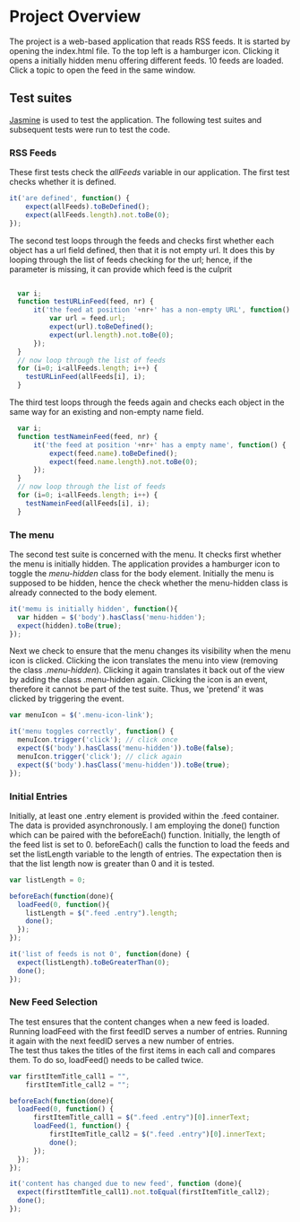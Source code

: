 # Project Overview

The project is a web-based application that reads RSS feeds. It is started by opening the index.html file. To the top left is a hamburger icon. Clicking it opens a initially hidden menu offering different feeds. 10 feeds are loaded. Click a topic to open the feed in the same window.

## Test suites
[Jasmine](http://jasmine.github.io/) is used to test the application. The following test suites and subsequent tests were run to test the code.

### RSS Feeds
These first tests check the *allFeeds* variable in our application. The first test checks whether it is defined.
```javascript
it('are defined', function() {
    expect(allFeeds).toBeDefined();
    expect(allFeeds.length).not.toBe(0);
});
```

The second test loops through the feeds and checks first whether each object has a url field defined, then that it is not empty url. It does this by looping through the list of feeds
checking for the url; hence, if the parameter is missing, it can provide which
feed is the culprit
```javascript

  var i;
  function testURLinFeed(feed, nr) {
      it('the feed at position '+nr+' has a non-empty URL', function() {
          var url = feed.url;
          expect(url).toBeDefined();
          expect(url.length).not.toBe(0);
      });
  }
  // now loop through the list of feeds
  for (i=0; i<allFeeds.length; i++) {
    testURLinFeed(allFeeds[i], i);
  }

```

The third test loops through the feeds again and checks each object in the same way for an existing and  non-empty name field.
```javascript
  var i;
  function testNameinFeed(feed, nr) {
      it('the feed at position '+nr+' has a empty name', function() {
          expect(feed.name).toBeDefined();
          expect(feed.name.length).not.toBe(0);
      });
  }
  // now loop through the list of feeds
  for (i=0; i<allFeeds.length; i++) {
    testNameinFeed(allFeeds[i], i);
  }
```


### The menu
The second test suite is concerned with the menu. It checks first whether the menu is initially hidden. The application provides a hamburger icon to toggle the *menu-hidden* class for the body element. Initially the menu is supposed to be hidden, hence the check whether the menu-hidden class is already connected to the body element.
```javascript
it('memu is initially hidden', function(){
  var hidden = $('body').hasClass('menu-hidden');
  expect(hidden).toBe(true);
});
```

Next we check to ensure that the menu changes its visibility when the menu icon is clicked. Clicking the icon translates the menu into view (removing the class *.menu-hidden*).
Clicking it again translates it back out of the view by adding the class .menu-hidden
again. Clicking the icon is an event, therefore it cannot be part of the test
suite. Thus, we 'pretend' it was clicked by triggering the event.
```javascript
var menuIcon = $('.menu-icon-link');

it('menu toggles correctly', function() {
  menuIcon.trigger('click'); // click once
  expect($('body').hasClass('menu-hidden')).toBe(false);
  menuIcon.trigger('click'); // click again
  expect($('body').hasClass('menu-hidden')).toBe(true);
});
```

### Initial Entries
Initially, at least one .entry element is provided within the .feed container. The data is provided asynchronously. I am employing the done() function which can be paired with the beforeEach() function.
Initially, the length of the feed list is set to 0. beforeEach() calls the function to load the feeds
and set the listLength variable to the length of entries. The expectation then is that the list length now is greater than 0 and it is tested.
```javascript
var listLength = 0;

beforeEach(function(done){
  loadFeed(0, function(){
    listLength = $(".feed .entry").length;
    done();
  });
});

it('list of feeds is not 0', function(done) {
  expect(listLength).toBeGreaterThan(0);
  done();
});
```


### New Feed Selection
The test ensures that the content changes when a new feed is loaded.
Running loadFeed with the first feedID serves a number of entries. Running it
again with the next feedID serves a new number of entries.  
The test thus takes the titles of the first items in each call and compares them.
To do so, loadFeed() needs to be called twice.
```javascript
var firstItemTitle_call1 = "",
    firstItemTitle_call2 = "";

beforeEach(function(done){
  loadFeed(0, function() {
      firstItemTitle_call1 = $(".feed .entry")[0].innerText;
      loadFeed(1, function() {
          firstItemTitle_call2 = $(".feed .entry")[0].innerText;
          done();
      });
  });
});

it('content has changed due to new feed', function (done){
  expect(firstItemTitle_call1).not.toEqual(firstItemTitle_call2);
  done();
});
```
